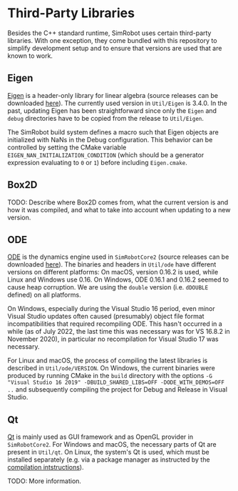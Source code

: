 # Third-Party Libraries

Besides the C++ standard runtime, SimRobot uses certain third-party libraries. With one exception, they come bundled with this repository to simplify development setup and to ensure that versions are used that are known to work.

## Eigen

[Eigen](https://eigen.tuxfamily.org) is a header-only library for linear algebra (source releases can be downloaded [here](https://gitlab.com/libeigen/eigen/-/releases)). The currently used version in `Util/Eigen` is 3.4.0. In the past, updating Eigen has been straightforward since only the `Eigen` and `debug` directories have to be copied from the release to `Util/Eigen`.

The SimRobot build system defines a macro such that Eigen objects are initialized with NaNs in the Debug configuration. This behavior can be controlled by setting the CMake variable `EIGEN_NAN_INITIALIZATION_CONDITION` (which should be a generator expression evaluating to `0` or `1`) before including `Eigen.cmake`.

## Box2D

TODO: Describe where Box2D comes from, what the current version is and how it was compiled, and what to take into account when updating to a new version.

## ODE

[ODE](https://ode.org/) is the dynamics engine used in `SimRobotCore2` (source releases can be downloaded [here](https://bitbucket.org/odedevs/ode/downloads/)). The binaries and headers in `Util/ode` have different versions on different platforms: On macOS, version 0.16.2 is used, while Linux and Windows use 0.16. On Windows, ODE 0.16.1 and 0.16.2 seemed to cause heap corruption. We are using the `double` version (i.e. `dDOUBLE` defined) on all platforms.

On Windows, especially during the Visual Studio 16 period, even minor Visual Studio updates often caused (presumably) object file format incompatibilities that required recompiling ODE. This hasn't occurred in a while (as of July 2022, the last time this was necessary was for VS 16.8.2 in November 2020), in particular no recompilation for Visual Studio 17 was necessary.

For Linux and macOS, the process of compiling the latest libraries is described in `Util/ode/VERSION`. On Windows, the current binaries were produced by running CMake in the `build` directory with the options `-G "Visual Studio 16 2019" -DBUILD_SHARED_LIBS=OFF -DODE_WITH_DEMOS=OFF ..` and subsequently compiling the project for Debug and Release in Visual Studio.

## Qt

[Qt](https://www.qt.io/) is mainly used as GUI framework and as OpenGL provider in `SimRobotCore2`. For Windows and macOS, the necessary parts of Qt are present in `Util/qt`. On Linux, the system's Qt is used, which must be installed separately (e.g. via a package manager as instructed by the [compilation intstructions](/README.md#linux)).

TODO: More information.
